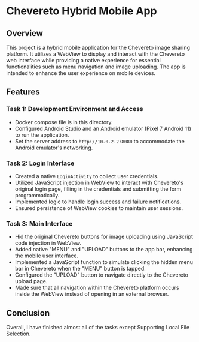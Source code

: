 # Chevereto Hybrid Mobile App

## Overview

This project is a hybrid mobile application for the Chevereto image sharing platform. It utilizes a WebView to display and interact with the Chevereto web interface while providing a native experience for essential functionalities such as menu navigation and image uploading. The app is intended to enhance the user experience on mobile devices.

## Features

### Task 1: Development Environment and Access

- Docker compose file is in this directory.
- Configured Android Studio and an Android emulator (Pixel 7 Android 11) to run the application.
- Set the server address to `http://10.0.2.2:8080` to accommodate the Android emulator's networking.

### Task 2: Login Interface

- Created a native `LoginActivity` to collect user credentials.
- Utilized JavaScript injection in WebView to interact with Chevereto's original login page, filling in the credentials and submitting the form programmatically.
- Implemented logic to handle login success and failure notifications.
- Ensured persistence of WebView cookies to maintain user sessions.

### Task 3: Main Interface

- Hid the original Chevereto buttons for image uploading using JavaScript code injection in WebView.
- Added native "MENU" and "UPLOAD" buttons to the app bar, enhancing the mobile user interface.
- Implemented a JavaScript function to simulate clicking the hidden menu bar in Chevereto when the "MENU" button is tapped.
- Configured the "UPLOAD" button to navigate directly to the Chevereto upload page.
- Made sure that all navigation within the Chevereto platform occurs inside the WebView instead of opening in an external browser.

## Conclusion

Overall, I have finished almost all of the tasks except Supporting Local File Selection. 